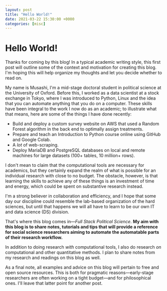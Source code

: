 ```yaml
---
layout: post
title: "Hello World!"
date: 2021-03-22 15:30:00 +0000
categories: [misc]
---
```


# Hello World!

Thanks for coming by this blog! In a typical academic writing style, this first post will outline some of the context and motivation for creating this blog. I'm hoping this will help organize my thoughts and let you decide whether to read on.

My name is Musashi, I'm a mid-stage doctoral student in political science at the University of Oxford. Before this, I worked as a data scientist at a stock exchange in Tokyo, where I was introduced to Python, Linux and the idea that you can automate anything that you do on a computer. These skills have been integral to the work I now do as an academic; to illustrate what that means, here are some of the things I have done recently:

- Build and deploy a custom survey website on AWS that used a Random Forest algorithm in the back end to optimally assign treatments.
- Prepare and teach an Introduction to Python course online using GitHub and Google Colab.
- A _lot_ of web-scraping.
- Deploy MariaDB and PostgreSQL databases on local and remote machines for large datasets (100+ tables, 10 million+ rows).

I don't mean to claim that the computational tools are necessary for academics, but they certainly expand the realm of what is possible for an individual research with close to no budget. The obstacle, however, is that learning the skills to achieve any of these things is an investment of time and energy, which could be spent on substantive research instead.

I'm a strong believer in collaboration and efficiency, and I hope that some day our discipline could resemble the lab-based organization of the hard sciences, but until that happens we will all have to learn to be our own IT and data science (DS) division.

That's where this blog comes in—_Full Stack Political Science_. **My aim with this blog is to share notes, tutorials and tips that will provide a reference for social science researchers aiming to automate the automatable parts of their research workflow.**

In addition to doing research _with_ computational tools, I also do research _on_ computational and other quantitative methods. I plan to share notes from my research and readings on this blog as well.

As a final note, all examples and advice on this blog will pertain to free and open source resources. This is both for pragmatic reasons—early-stage researchers are often working on a tight budget—and for philosophical ones. I'll leave that latter point for another post.

